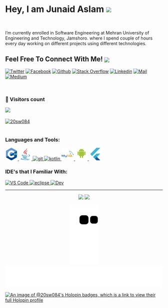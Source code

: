  
<h1>Hey, I am Junaid Aslam  <img src="https://media.giphy.com/media/hvRJCLFzcasrR4ia7z/giphy.gif" width="25px"></h1>
<br/>
<!-- <h3 align="center">A PASSIONATE SOFTWARE DEVELOPER</h3> -->
<p>I’m currently enrolled in Software Engineering at Mehran University of Engineering and Technology, Jamshoro. where I spend couple of hours every day working on different projects using different technologies.</p>
  
## Feel Free To Connect With Me! <img align="center" src="https://github.com/rajput2107/rajput2107/blob/master/Assets/Handshake.gif" height="40px" />

[![Twitter](https://img.shields.io/badge/Twitter-1DA1F2?style=for-the-badge&logo=twitter&logoColor=white)](https://twitter.com/JunaidAslam084/)
[![Facebook](https://img.shields.io/badge/Facebook-Connect-brightgreen?style=for-the-badge&labelColor=black&logo=facebook?style=for-the-badge&logo=twitter&logoColor=white)](https://www.facebook.com/profile.php?id=100014657020502)
[![Github](https://img.shields.io/badge/GitHub-100000?style=for-the-badge&logo=github&logoColor=white)](https://github.com/20sw084)
[![Stack Overflow](https://img.shields.io/badge/Stack_Overflow-FE7A16?style=for-the-badge&logo=stack-overflow&logoColor=white)](https://stackoverflow.com/users/17001958/junaid-aslam)
[![Linkedin](https://img.shields.io/badge/LinkedIn-0077B5?style=for-the-badge&logo=linkedin&logoColor=white)](https://www.linkedin.com/in/20sw084/)
[![Mail](https://img.shields.io/badge/Gmail-D14836?style=for-the-badge&logo=gmail&logoColor=white)](mailto:junaidaslam.muet@gmail.com)
[![Medium](https://img.shields.io/badge/Medium-12100E?style=for-the-badge&logo=medium&logoColor=white)](https://medium.com/@junaidaslam.muet)



<br />
<h3> 👱 Visitors count </h3>
<img src="https://profile-counter.glitch.me/20sw084/count.svg" />
<br>
<br>
<div>
    <a href="https://github.com/20sw084" target="_blank">
        <img src="https://komarev.com/ghpvc/?username=20sw084&label=Profile%20views&color=0e75b6&style=flat" alt="20sw084" />
   </a> 
</div>
<br/>




<!-- <h1 align="center">Hi 👋, I'm Junaid</h1>
<h3 align="center">A PASSIONATE SOFTWARE DEVELOPER</h3> -->

<!-- <p align="left"> <img src="https://komarev.com/ghpvc/?username=20sw084&label=Profile%20views&color=0e75b6&style=flat" alt="Junaid-Aslam" /> </p> -->

<!--  To Be UnCommented <p align="left"> <a href="https://github.com/ryo-ma/github-profile-trophy"><img src="https://github-profile-trophy.vercel.app/?username=20sw084" alt="Junaid-Aslam" /></a> </p> -->  

<!-- [![trophy](https://github-profile-trophy.vercel.app/?username=20SW084&theme=monokai)](https://github.com/ryo-ma/github-profile-trophy) -->

<!-- [![trophy](https://github-profile-trophy.vercel.app/?username=20SW084)](https://github.com/ryo-ma/github-profile-trophy) -->

 
<!--  
<p align="left"> <a href="https://twitter.com/JunaidA11173402" target="blank"><img src="https://img.shields.io/twitter/follow/junaidaslam?logo=twitter&style=for-the-badge" alt="Junaid-Aslam" /></a> </p>

- 🔭 I’m currently working on **Data Structure and Algorithms**

- 🌱 I’m currently learning **DSA in Java**

<!-- - 👯 I’m looking to collaborate on **Anything** -->
<!-- 
- 🤝 I’m looking for help to **learning more and more about new technologies**

- 💬 Ask me about **Any Beckend related Queries**

- 📫 How to reach me **junaidaslam.muet@gmail.com**
 -->
<!-- <h3 align="left">Connect with me:</h3>
<p align="left">
<a href="https://twitter.com/JunaidA11173402" target="blank"><img align="center" src="https://raw.githubusercontent.com/rahuldkjain/github-profile-readme-generator/master/src/images/icons/Social/twitter.svg" alt="Junaid-Aslam" height="30" width="40" /></a> -->
<!-- <a href="https://www.linkedin.com/in/junaid-aslam-4824b51b8" target="blank"><img align="center" src="https://raw.githubusercontent.com/rahuldkjain/github-profile-readme-generator/master/src/images/icons/Social/linked-in-alt.svg" alt="https://www.linkedin.com/in/junaid-aslam-4824b51b8" height="30" width="40" /></a>
<a href="https://www.facebook.com/profile.php?id=100014657020502" target="blank"><img align="center" src="https://raw.githubusercontent.com/rahuldkjain/github-profile-readme-generator/master/src/images/icons/Social/facebook.svg" alt="https://www.facebook.com/profile.php?id=100014657020502" height="30" width="40" /></a>
  <a href="https://www.hackerrank.com/junaidaslamrajp1" target="blank"><img align="center" src="https://raw.githubusercontent.com/rahuldkjain/github-profile-readme-generator/master/src/images/icons/Social/hackerrank.svg" alt="https://www.hackerrank.com/junaidaslamrajp1" height="30" width="40" /></a>
<a href="https://developers.google.com/profile/u/109583630184165607731" target="blank"><img align="center" src="https://github.com/gilbarbara/logos/blob/master/logos/google-developers.svg" alt="https://developers.google.com/profile/u/109583630184165607731" height="30" width="40" /></a>
<a href="https://www.sololearn.com/profile/21981051" target="blank"><img align="center" src="https://github.com/20sw084/20sw084/blob/d13c0848532eb89aed5d28dc57856d2b74d17b43/sololearn.png" alt="https://www.sololearn.com/profile/21981051" height="30" width="40" /></a>
<a href="https://stackoverflow.com/users/17001958/junaidaslamrajput-2" target="blank"><img align="center" src="https://raw.githubusercontent.com/rahuldkjain/github-profile-readme-generator/master/src/images/icons/Social/stack-overflow.svg" alt="https://stackoverflow.com/users/17001958/junaidaslamrajput-2" height="30" width="40" /></a>  -->

 <h3 align="left">Languages and Tools:</h3>
 
<p align="left"> <a href="https://www.w3schools.com/cpp/" target="_blank"> <img src="https://raw.githubusercontent.com/devicons/devicon/master/icons/cplusplus/cplusplus-original.svg" alt="cplusplus" width="40" height="40"</a> 
<a href="https://www.java.com" target="_blank"> <img src="https://raw.githubusercontent.com/devicons/devicon/master/icons/java/java-original.svg" alt="java"  width="40" height="40"/> </a>
<a href="https://git-scm.com/" target="_blank"> <img
src="https://www.vectorlogo.zone/logos/git-scm/git-scm-icon.svg" alt="git" width="40" height="40"/> </a> 
<a href="https://kotlinlang.org" target="_blank"> <img 
src="https://www.vectorlogo.zone/logos/kotlinlang/kotlinlang-icon.svg" alt="kotlin" width="40" height="40"/> </a>
<a href="https://www.mysql.com/" target="_blank"> <img src="https://raw.githubusercontent.com/devicons/devicon/master/icons/mysql/mysql-original-wordmark.svg" alt="mysql" width="40" height="40"/> </a> 
<a href="https://developer.android.com" target="_blank"> <img src="https://raw.githubusercontent.com/devicons/devicon/master/icons/android/android-original-wordmark.svg" alt="android" 
width="40" height="40"/> </a>
<a href="https://flutter.dev/" target="_blank"> <img src="https://raw.githubusercontent.com/devicons/devicon/master/icons/flutter/flutter-original.svg" alt="flutter" 
width="40" height="40"/> </a>
  
</p>



<!-- <p><img align="center" src="https://github-readme-streak-stats.herokuapp.com/?user=20sw084&" alt="Junaid-Aslam" /></p>

<div align="center">
<p > 
     -->
  <h3 >IDE's that I Familiar With:</h3> 
  <a href="#" target="_blank"> 
    <img alt="VS Code" src="https://img.shields.io/badge/Visual_Studio_Code-0078D4?style=for-the-badge&logo=visual%20studio%20code&logoColor=white"/>
  </a>
<!--     &emsp;
  <a href="#" target="_blank"> 
    <img alt="Git-Bash" src="https://github.com/kerol2r20/Windows-terminal-context-menu/blob/master/icons/git-bash.ico"/>
  </a> -->  
  <a href="#" target="_blank"> 
    <img alt="eclipse" src="https://img.shields.io/badge/eclipse-001234.svg?style=for-the-badge&logo=eclipse&logoColor=blue"/>
  </a>
  <a href="#" target="_blank"> 
    <img alt="Dev" src="https://img.shields.io/badge/Dev-001576.svg?style=for-the-badge&logo=Dev&logoColor=blue"/>
  </a>
</p>
</div>

<!-- <div align="center">
<img height="180em" src="https://github-readme-stats.vercel.app/api?username=20sw084&theme=radical"/>
<img height="180em" src="https://github-readme-stats-eight-theta.vercel.app/api/top-langs/?username=20sw084&layout=compact&langs_count=8&theme=radical"/>
 </div> -->



<hr>
<p align="center">
  <img width="400px" src="https://github-readme-stats.vercel.app/api?username=20sw084&count_private=true&show_icons=true&theme=material-palenight&hide_border=true&bg_color=1F222E" />
  <img width="400px" src="https://github-readme-streak-stats.herokuapp.com?user=20sw084&theme=material-palenight&hide_border=true&fire=C77800&ring=7C2AE8&background=1F222E" />
</p>
<div align="center"> <img src="https://raw.githubusercontent.com/muhiqsimui/muhiqsimui/output/github-contribution-grid-snake.svg" /></div>


<!-- <div align="center">
<p><img align="center" src="https://github-readme-streak-stats.herokuapp.com/?user=20sw084&" alt="20sw084" /></p>
<p>&nbsp;<img align="center" src="https://github-readme-stats.vercel.app/api?username=20sw084&show_icons=true&locale=en" alt="20sw084" /></p>
<p><img align="center" src="https://github-readme-stats.vercel.app/api/top-langs?username=20sw084&show_icons=true&locale=en&layout=compact" alt="20sw084" /></p> -->
<div>
    <img align='center'  height="70" alt="Thanks" width="100%" src="https://github.com/zainsadaqat/zainsadaqat/blob/main/Thanks.svg"/>
</div>
</div>



[![An image of @20sw084's Holopin badges, which is a link to view their full Holopin profile](https://holopin.me/20sw084)](https://holopin.io/@20sw084)
